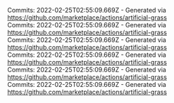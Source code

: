 Commits: 2022-02-25T02:55:09.669Z - Generated via https://github.com/marketplace/actions/artificial-grass
<br>
Commits: 2022-02-25T02:55:09.669Z - Generated via https://github.com/marketplace/actions/artificial-grass
<br>
Commits: 2022-02-25T02:55:09.669Z - Generated via https://github.com/marketplace/actions/artificial-grass
<br>
Commits: 2022-02-25T02:55:09.669Z - Generated via https://github.com/marketplace/actions/artificial-grass
<br>
Commits: 2022-02-25T02:55:09.669Z - Generated via https://github.com/marketplace/actions/artificial-grass
<br>
Commits: 2022-02-25T02:55:09.669Z - Generated via https://github.com/marketplace/actions/artificial-grass
<br>
